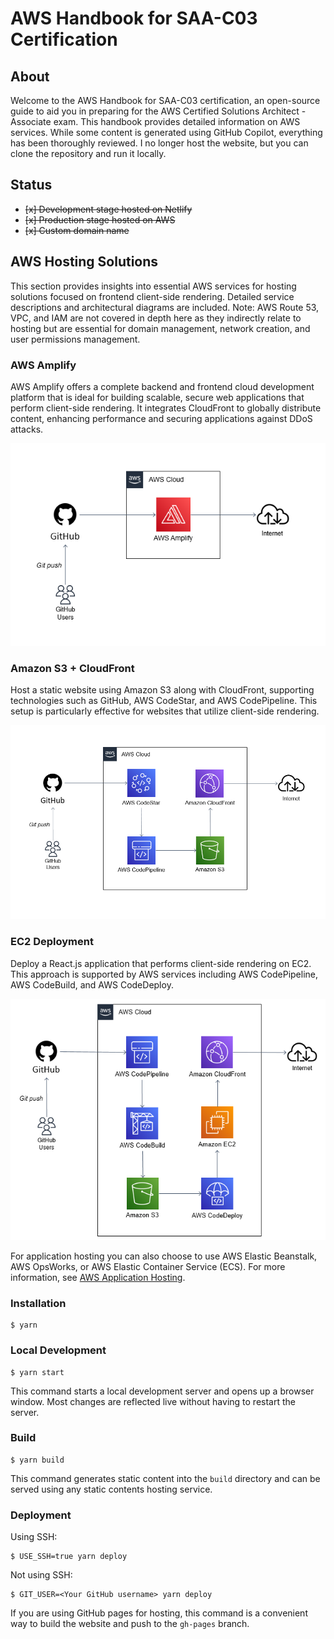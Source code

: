 # AWS Handbook for SAA-C03 Certification

## About
Welcome to the AWS Handbook for SAA-C03 certification, an open-source guide to aid you in preparing for the AWS Certified Solutions Architect - Associate exam. This handbook provides detailed information on AWS services. While some content is generated using GitHub Copilot, everything has been thoroughly reviewed. I no longer host the website, but you can clone the repository and run it locally.

## Status

- ~~[x] Development stage hosted on Netlify~~
- ~~[x] Production stage hosted on AWS~~
- ~~[x] Custom domain name~~

## AWS Hosting Solutions
This section provides insights into essential AWS services for hosting solutions focused on frontend client-side rendering. Detailed service descriptions and architectural diagrams are included. Note: AWS Route 53, VPC, and IAM are not covered in depth here as they indirectly relate to hosting but are essential for domain management, network creation, and user permissions management.

### AWS Amplify
AWS Amplify offers a complete backend and frontend cloud development platform that is ideal for building scalable, secure web applications that perform client-side rendering. It integrates CloudFront to globally distribute content, enhancing performance and securing applications against DDoS attacks.

![AWS Amplify Architecture Diagram](./static/img/website-simple-architecture.png)

### Amazon S3 + CloudFront
Host a static website using Amazon S3 along with CloudFront, supporting technologies such as GitHub, AWS CodeStar, and AWS CodePipeline. This setup is particularly effective for websites that utilize client-side rendering.

![S3 + CloudFront Architecture Diagram](./static/img/website-expected-architecture.png)

### EC2 Deployment
Deploy a React.js application that performs client-side rendering on EC2. This approach is supported by AWS services including AWS CodePipeline, AWS CodeBuild, and AWS CodeDeploy.

![EC2 Hosting Architecture Diagram](./static/img/hosting-ec2-architecture.png)

For application hosting you can also choose to use AWS Elastic Beanstalk, AWS OpsWorks, or AWS Elastic Container Service (ECS). For more information, see [AWS Application Hosting](https://docs.aws.amazon.com/whitepapers/latest/aws-overview/application-hosting.html).
### Installation

```
$ yarn
```

### Local Development

```
$ yarn start
```

This command starts a local development server and opens up a browser window. Most changes are reflected live without having to restart the server.

### Build

```
$ yarn build
```

This command generates static content into the `build` directory and can be served using any static contents hosting service.

### Deployment

Using SSH:

```
$ USE_SSH=true yarn deploy
```

Not using SSH:

```
$ GIT_USER=<Your GitHub username> yarn deploy
```

If you are using GitHub pages for hosting, this command is a convenient way to build the website and push to the `gh-pages` branch.
